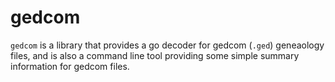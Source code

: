 # gedcom

`gedcom` is a library that provides a go decoder for gedcom (`.ged`) geneaology files,
and is also a command line tool providing some simple summary information for gedcom files.

